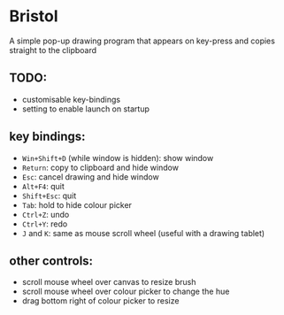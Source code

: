 # Bristol
A simple pop-up drawing program that appears on key-press and copies straight to the clipboard

## TODO:
* customisable key-bindings
* setting to enable launch on startup

## key bindings:
* `Win+Shift+D` (while window is hidden): show window
* `Return`: copy to clipboard and hide window
* `Esc`: cancel drawing and hide window
* `Alt+F4`: quit
* `Shift+Esc`: quit
* `Tab`: hold to hide colour picker
* `Ctrl+Z`: undo
* `Ctrl+Y`: redo
* `J` and `K`: same as mouse scroll wheel (useful with a drawing tablet)

##  other controls:
* scroll mouse wheel over canvas to resize brush
* scroll mouse wheel over colour picker to change the hue
* drag bottom right of colour picker to resize
